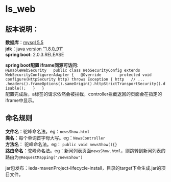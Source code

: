 # ls_web

## 版本说明：  
**数据库**：[mysql 5.5](https://pan.baidu.com/s/1vrWrR2iKoq80yJamQx7YeQ)   
**jdk**：[java version "1.8.0_91"](https://pan.baidu.com/s/1TtBNUSVVQSrenyg_9kRHsQ)  
**spring boot**: 2.0.3.RELEASE  


**spring boot配置 iframe同源可访问**:  
`@EnableWebSecurity  
 public class WebSecurityConfig extends WebSecurityConfigurerAdapter {  
     @Override       
     protected void configure(HttpSecurity http) throws Exception {
         http  
            // ...  
            .headers().frameOptions().sameOrigin().httpStrictTransportSecurity().disable();  
     }  
 }`   
 配置完成后，a标签的请求依然会被拦截，controller拦截返回的页面会在指定的iframe中显示。
 
 ## 命名规则
 
 **文件名**：驼峰命名法。eg：`newsShow.html`  
 **类名**：每个单词首字母大写。eg：`NewsController`  
 **方法名**： 驼峰命名法。eg： `public void newsShow(){}`  
 **路由命名**：驼峰命名法。eg：新闻列表页面`newsShow.html`，则跳转到新闻列表的路由为`@RequestMapping("/newsShow")`
 
jar包发布：ieda-mavenProject-lifecycle-install，目录的target下会生成.jar的项目文件。
